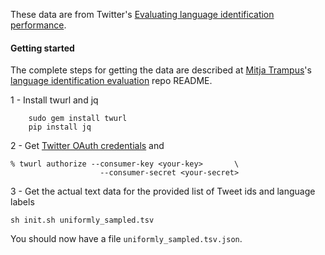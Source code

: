 These data are from Twitter's [Evaluating language identification performance](https://blog.twitter.com/2015/evaluating-language-identification-performance).

#### Getting started

The complete steps for getting the data are described at [Mitja Trampus](https://github.com/mitjat)'s [language identification evaluation](https://github.com/mitjat/langid_eval/) repo README.

1 - Install twurl and jq

```
    sudo gem install twurl
    pip install jq
```

2 - Get [Twitter OAuth credentials](https://apps.twitter.com/app/new) and 
```
% twurl authorize --consumer-key <your-key>       \
                    --consumer-secret <your-secret>
```

3 - Get the actual text data for the provided list of Tweet ids and language labels
```
sh init.sh uniformly_sampled.tsv
```

You should now have a file `uniformly_sampled.tsv.json`.

